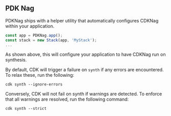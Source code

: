 ## PDK Nag

PDKNag ships with a helper utility that automatically configures CDKNag within your application.

```ts
const app = PDKNag.app();
const stack = new Stack(app, 'MyStack');
...
```

As shown above, this will configure your application to have CDKNag run on synthesis.

By default, CDK will trigger a failure on `synth` if any errors are encountered. To relax these, run the following:

```shell
cdk synth --ignore-errors
```

Conversely, CDK will not fail on synth if warnings are detected. To enforce that all warnings are resolved, run the following command:

```shell
cdk synth --strict
```